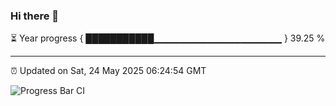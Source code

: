 ### Hi there 👋

⏳ Year progress { ███████████▁▁▁▁▁▁▁▁▁▁▁▁▁▁▁▁▁▁▁ } 39.25 %

---

⏰ Updated on Sat, 24 May 2025 06:24:54 GMT

![Progress Bar CI](https://github.com/liununu/liununu/workflows/Progress%20Bar%20CI/badge.svg)
